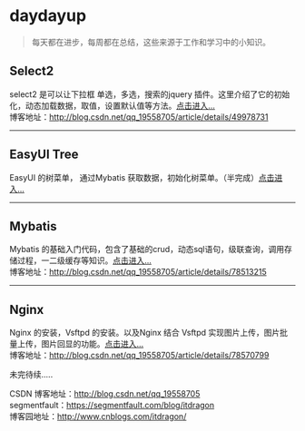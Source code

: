 # daydayup
> 每天都在进步，每周都在总结，这些来源于工作和学习中的小知识。

## Select2
select2 是可以让下拉框 单选，多选，搜索的jquery 插件。这里介绍了它的初始化，动态加载数据，取值，设置默认值等方法。[点击进入...](https://github.com/ITDragonBlog/daydayup/tree/master/JQuery-select2/select2-4.0.0)    
博客地址：http://blog.csdn.net/qq_19558705/article/details/49978731
***

## EasyUI Tree
EasyUI 的树菜单， 通过Mybatis 获取数据，初始化树菜单。（半完成）[点击进入...](https://github.com/ITDragonBlog/daydayup/tree/master/EasyUI/EasyUI-tree)    

***

## Mybatis
Mybatis 的基础入门代码，包含了基础的crud，动态sql语句，级联查询，调用存储过程，一二级缓存等知识。[点击进入...](https://github.com/ITDragonBlog/daydayup/tree/master/mybatis/mybatis-basic)      
博客地址：http://blog.csdn.net/qq_19558705/article/details/78513215

***

## Nginx
Nginx 的安装，Vsftpd 的安装。以及Nginx 结合 Vsftpd 实现图片上传，图片批量上传，图片回显的功能。[点击进入...](https://github.com/ITDragonBlog/daydayup/tree/master/Nginx)        
博客地址：http://blog.csdn.net/qq_19558705/article/details/78570799


未完待续.....

CSDN 博客地址：http://blog.csdn.net/qq_19558705  
segmentfault：https://segmentfault.com/blog/itdragon  
博客园地址：http://www.cnblogs.com/itdragon/  
